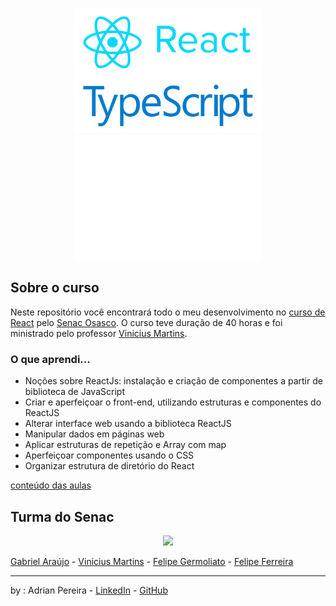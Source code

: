 <p 
align="center">
    <img 
    height=200
    src="./assets/logo-react-ts.png" />
    <img 
    height=200
    src="./assets/logo-senac.png" />
</p>

## Sobre o curso

Neste repositório você encontrará todo o meu desenvolvimento no 
[curso de React](https://www.sp.senac.br/senac-osasco/cursos-livres/curso-de-reactjs-interfaces-front-end) 
pelo
 [Senac Osasco](https://www.sp.senac.br/senac-osasco).
O curso teve duração de 40 horas e foi ministrado pelo professor
[Vinicius Martins](https://github.com/viniciusmartins1).

### O que aprendi...

- Noções sobre ReactJs: instalação e criação de componentes a partir de biblioteca de JavaScript
- Criar e aperfeiçoar o front-end, utilizando estruturas e componentes do ReactJS
- Alterar interface web usando a biblioteca ReactJS
- Manipular dados em páginas web
- Aplicar estruturas de repetição e Array com map
- Aperfeiçoar componentes usando o CSS
- Organizar estrutura de diretório do React

[conteúdo das aulas](https://walnut-houseboat-486.notion.site/REACTJS-Interfaces-front-end-17ab1288c37780099b78d8d3fa1deced)

Turma do Senac
---

<p 
align="center">
    <img 
    height=300
    src="./assets/turma-senac.jpg" />
</p>

[Gabriel Araújo](https://github.com/GSOUZA11) - 
[Vinicius Martins](https://github.com/viniciusmartins1) -
[Felipe Germoliato](https://github.com/FelipeGermoliato) -
[Felipe Ferreira](https://github.com/felipefantin)


---
by : Adrian Pereira - [LinkedIn](https://www.linkedin.com/in/dev-adrian-pereira/) - [GitHub](https://github.com/adrianPers)

